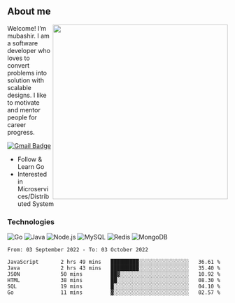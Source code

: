 ## About me

<img align="right" src="https://github-readme-stats-zhiwei-feng.vercel.app/api?username=mub4shir&show_icons=true" width="400" />

Welcome! I’m mubashir. I am a software developer who loves to convert problems into solution with scalable designs. I like to motivate and mentor people for career progress.

[![Gmail Badge](https://img.shields.io/badge/-mubashir11131719@gmail.com-c14438?style=flat-square&logo=Gmail&logoColor=white&link=mailto:mubashir11131719@gmail.com)](mailto:mubashir11131719@gmail.com)




- Follow & Learn Go
- Interested in Microservices/Distributed System


### Technologies
![Go](https://img.shields.io/badge/-Go-000000?style=flat-square&logo=go)
![Java](https://img.shields.io/badge/-Java-E34A86?style=flat-square&logo=java)
![Node.js](https://img.shields.io/badge/-Node.js-000000?style=flat-square&logo=node.js)
![MySQL](https://img.shields.io/badge/-MySQL-orange?style=flat-square&logo=MySQL)
![Redis](https://img.shields.io/badge/-Redis-black?style=flat-square&logo=Redis)
![MongoDB](https://img.shields.io/badge/-MongoDB-000000?style=flat-square&logo=mongodb)






<!--START_SECTION:waka-->

```text
From: 03 September 2022 - To: 03 October 2022

JavaScript       2 hrs 49 mins   █████████░░░░░░░░░░░░░░░░   36.61 %
Java             2 hrs 43 mins   █████████░░░░░░░░░░░░░░░░   35.40 %
JSON             50 mins         ██▓░░░░░░░░░░░░░░░░░░░░░░   10.92 %
HTML             38 mins         ██░░░░░░░░░░░░░░░░░░░░░░░   08.30 %
SQL              19 mins         █░░░░░░░░░░░░░░░░░░░░░░░░   04.10 %
Go               11 mins         ▓░░░░░░░░░░░░░░░░░░░░░░░░   02.57 %
```

<!--END_SECTION:waka-->
</p>


